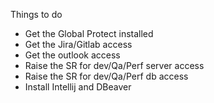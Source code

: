 Things to do
- Get the Global Protect installed
- Get the Jira/Gitlab access
- Get the outlook access
- Raise the SR for dev/Qa/Perf server access
- Raise the SR for dev/Qa/Perf db access
- Install Intellij and DBeaver